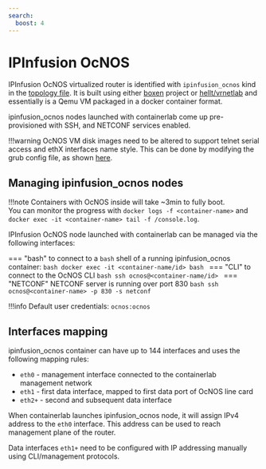 ```yaml
---
search:
  boost: 4
---
```

# IPInfusion OcNOS

IPInfusion OcNOS virtualized router is identified with `ipinfusion_ocnos` kind in the [topology file](../topo-def-file.md). It is built using either [boxen](https://github.com/carlmontanari/boxen) project or [hellt/vrnetlab](https://github.com/hellt/vrnetlab/tree/master/ocnos) and essentially is a Qemu VM packaged in a docker container format.

ipinfusion_ocnos nodes launched with containerlab come up pre-provisioned with SSH, and NETCONF services enabled.

!!!warning
    OcNOS VM disk images need to be altered to support telnet serial access and ethX interfaces name style. This can be done by modifying the grub config file, as shown [here](https://github.com/hellt/vrnetlab/pull/99).

## Managing ipinfusion_ocnos nodes

!!!note
    Containers with OcNOS inside will take ~3min to fully boot.  
    You can monitor the progress with `docker logs -f <container-name>` and `docker exec -it <container-name> tail -f /console.log`.

IPInfusion OcNOS node launched with containerlab can be managed via the following interfaces:

=== "bash"
    to connect to a `bash` shell of a running ipinfusion_ocnos container:
    ```bash
    docker exec -it <container-name/id> bash
    ```
=== "CLI"
    to connect to the OcNOS CLI
    ```bash
    ssh ocnos@<container-name/id>
    ```
=== "NETCONF"
    NETCONF server is running over port 830
    ```bash
    ssh ocnos@<container-name> -p 830 -s netconf
    ```

!!!info
    Default user credentials: `ocnos:ocnos`

## Interfaces mapping

ipinfusion_ocnos container can have up to 144 interfaces and uses the following mapping rules:

* `eth0` - management interface connected to the containerlab management network
* `eth1` - first data interface, mapped to first data port of OcNOS line card
* `eth2+` - second and subsequent data interface

When containerlab launches ipinfusion_ocnos node, it will assign IPv4 address to the `eth0` interface. This address can be used to reach management plane of the router.

Data interfaces `eth1+` need to be configured with IP addressing manually using CLI/management protocols.

